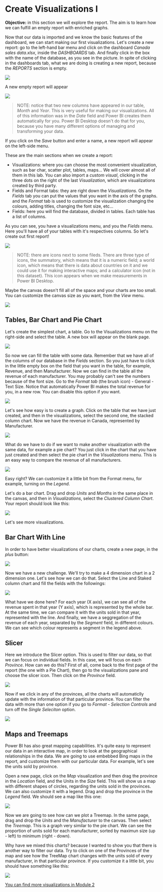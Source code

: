 # Create Visualizations I
**Objective:** in this section we will explore the report. The aim is to learn how we can fulfill an empty report with enriched graphs.

Now that our data is imported and we know the basic features of the dashboard, we can start making our first visualizations. Let's create a new report: go to the left-hand bar menu and click on the dashboard *Canada sales data.xlsx*, inside the *DASHBOARDS* tab. And finally click in the box with the name of the database, as you see in the picture. In spite of clicking in the dashboards tab, what we are doing is creating a new report, because the *REPORTS* section is empty.

![](/05.%20Power%20BI%20-%20Hands%20on%20Lab/Module%201%20-%20Visualizations%20I/Images/0.PNG)


A new empty report will appear

![](/05.%20Power%20BI%20-%20Hands%20on%20Lab/Module%201%20-%20Visualizations%20I/Images/1.PNG)

> NOTE: notice that two new columns have appeared in our table, *Month* and *Year*. This is very useful for making our visualizations. All of this information was in the *Date* field and Power BI creates them automatically for you. Power BI Desktop doesn't do that for you, because you have many different options of managing and transforming your data.



If you click on the *Save* button and enter a name, a new report will appear on the left-side menu.

These are the main sections when we create a report:
* Visualizations: where you can choose the most convenient visualization, such as bar char, scatter plot, tables, maps... We will cover almost all of them in this lab. You can also import a *custom visual*, clicking in the three dots on the right of the last *Visualization*, which are visualizations created by third party.
* Fields and Format tabs: they are right down the *Visualizations*. On the *Fields* tab you can put the values that you want in the axis of the graphs. and the *Format* tab is used to customize the visualization changing the colours, adding titles, changing the font size, etc...
* Fields: here you will find the database, divided in tables. Each table has a list of columns.

As you can see, you have a visualizations menu, and you the *Fields* menu. Here you'll have all of your tables with it's respectives columns. So let's create out first report!

![](/05.%20Power%20BI%20-%20Hands%20on%20Lab/Module%201%20-%20Visualizations%20I/Images/2.PNG)

> NOTE: there are icons next to some fileds. There are three type of icons, the summatory, which means that it is a numeric field; a world icon, which means that there is data about countries on it and we could use it for making interactive maps; and a calculator icon (not in this dataset). This icon appears when we make measurements in Power BI Desktop.


Maybe the canvas doesn't fill all of the space and your charts are too small. You can customize the canvas size as you want, from the *View* menu.

![](/05.%20Power%20BI%20-%20Hands%20on%20Lab/Module%201%20-%20Visualizations%20I/Images/2.1.PNG)


## Tables, Bar Chart and Pie Chart
Let's create the simplest chart, a table. Go to the Visualizations menu on the right-side and select the table. A new box will appear on the blank page.

![](/05.%20Power%20BI%20-%20Hands%20on%20Lab/Module%201%20-%20Visualizations%20I/Images/3.PNG)

So now we can fill the table with some data. Remember that we have all of the columns of our database in the *Fields* section. So you just have to click in the little empty box on the field that you want in the table, for example, Revenue, and then Manufacturer. Now we can find in the table all the revenue of each manufacturer. You may probably can't see the numbers because of the font size. Go to the *Format tab* (the brush icon) - General - Text Size. Notice that automatically Power BI makes the total revenue for you, in a new row. You can disable this option if you want.

![](/05.%20Power%20BI%20-%20Hands%20on%20Lab/Module%201%20-%20Visualizations%20I/Images/4.PNG)

Let's see how easy is to create a graph. Click on the table that we have just created, and then in the visualizations, select the second one, the stacked column chart. Now we have the revenue in Canada, represented by Manufacturer.

![](/05.%20Power%20BI%20-%20Hands%20on%20Lab/Module%201%20-%20Visualizations%20I/Images/5.PNG)

What do we have to do if we want to make another visualization with the same data, for example a pie chart? You just click in the chart that you have just created and then select the pie chart in the *Visualizations* menu. This is an easy way to compare the revenue of all manufacturers.

![](/05.%20Power%20BI%20-%20Hands%20on%20Lab/Module%201%20-%20Visualizations%20I/Images/6.PNG)

Easy right? We can customize it a little bit from the Format menu, for example, turning on the *Legend*.

Let's do a bar chart. Drag and drop *Units* and *Months* in the same place in the canvas, and then in *Visualizations*, select the *Clustered Column Chart*. Your report should look like this:

![](/05.%20Power%20BI%20-%20Hands%20on%20Lab/Module%201%20-%20Visualizations%20I/Images/6.1.PNG)

Let's see more visualizations.

## Bar Chart With Line
In order to have better visualizations of our charts, create a new page, in the *plus* button:

![](/05.%20Power%20BI%20-%20Hands%20on%20Lab/Module%201%20-%20Visualizations%20I/Images/6.2.PNG)

Now we have a new challenge. We'll try to make a 4 dimension chart in a 2 dimension one. Let's see how we can do that. Select the Line and Staked column chart and fill the fields with the followings:

![](/05.%20Power%20BI%20-%20Hands%20on%20Lab/Module%201%20-%20Visualizations%20I/Images/7.PNG)

What have we done here? For each year (X axis), we can see all of the revenue spent in that year (Y axis), which is represented by the whole bar. At the same time, we can compare it with the units sold in that year, represented with the line. And finally, we have a seggregation of the revenue of each year, separated by the *Segment* field, in different colours. We can see which colour represents a segment in the legend above.

## Slicer
Here we introduce the Slicer option. This is used to filter our data, so that we can focus on individual fields. In this case, we will focus on each *Province*. How can we do this? First of all, come back to the first page of the report (the one with a Pie Chart), then go to the visualizations pane and choose the slicer icon. Then click on the *Province* field.

![](/05.%20Power%20BI%20-%20Hands%20on%20Lab/Module%201%20-%20Visualizations%20I/Images/8.PNG)

Now if we click in any of the provinces, all the charts will automaticlly update with the information of that particular province. You can filter the data with more than one option if you go to *Format - Selection Controls* and turn off the *Single Seleciton* option.

![](/05.%20Power%20BI%20-%20Hands%20on%20Lab/Module%201%20-%20Visualizations%20I/Images/9.PNG)


## Maps and Treemaps
Power BI has also great mapping capabilities. It's quite easy to represent our data in an interactive map, in order to look at the geographical relationships in the data. We are going to use embebbed Bing maps in the report, and customize them with our particular data. For example, let's see the units sold by province.

Open a new page, click on the *Map* visualization and then drag the province in the *Location* field, and the Units in the *Size* field. This will show us a map with different shapes of circles, regarding the units sold in the provinces. We can also customize it with a legend. Drag and drop the province in the *Legend* field. We should see a map like this one:

![](/05.%20Power%20BI%20-%20Hands%20on%20Lab/Module%201%20-%20Visualizations%20I/Images/10.PNG)


Now we are going to see how can we plot a Treemap. In the same page, drag and drop the *Units* and the *Manufacturer* to the canvas. Then select the *Treemap*. This is a graph very similar to the pie chart. We can see the proportion of units sold for each manufacturer, sorted by maximun size (up - left) to minimum (right - down).

Why have we mixed this charts? because I wanted to show you that there is another way to filter our data. Try to click on one of the Provinces of the map and see how the TreeMap chart changes with the units sold of every manufacturer, in that particular province. If you customize it a little bit, you should have something like this:

![](/05.%20Power%20BI%20-%20Hands%20on%20Lab/Module%201%20-%20Visualizations%20I/Images/11.PNG)

[You can find more visualizations in Module 2](/05.%20Power%20BI%20-%20Hands%20on%20Lab/Module%202%20-%20Visualizations%20II)



